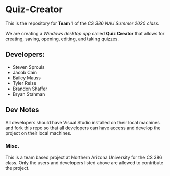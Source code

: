 # Quiz-Creator
This is the repository for **Team 1** of the _CS 386 NAU Summer 2020 class_.

We are creating a _Windows desktop app_ called **Quiz Creator** that allows for creating, saving, opening, editing, and taking quizzes.

## Developers:
* Steven Sprouls
* Jacob Cain
* Bailey Mauss
* Tyler Reise
* Brandon Shaffer
* Bryan Stahman

## Dev Notes
All developers should have Visual Studio installed on their local machines and fork this repo so that all developers can have access
and develop the project on their local machines.

### Misc.
This is a team based project at Northern Arizona University for the CS 386 class. Only the users and developers listed above are allowed 
to contribute the project.
